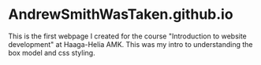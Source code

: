 # AndrewSmithWasTaken.github.io

This is the first webpage I created for the course "Introduction to website development" at Haaga-Helia AMK. This was my intro to understanding the box model and css styling.
